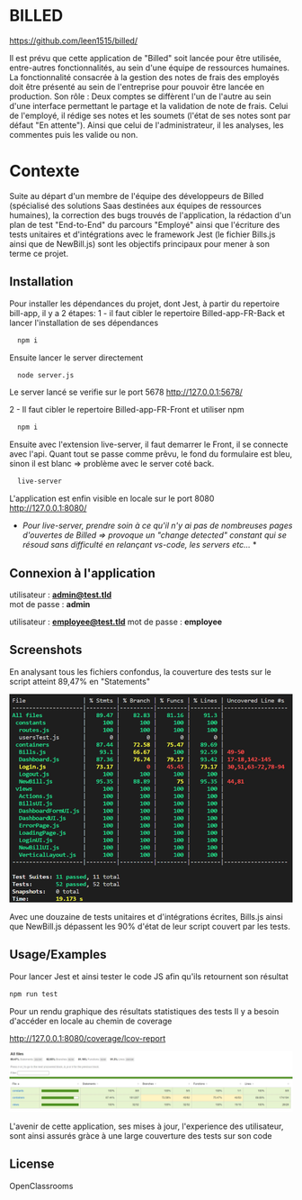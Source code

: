 
# BILLED
https://github.com/leen1515/billed/

Il est prévu que cette application de "Billed" soit lancée pour être utilisée, entre-autres fonctionnalités, au sein d'une équipe de ressources humaines.
La fonctionnalité consacrée à la gestion des notes de frais des employés doit être présenté au sein de l'entreprise pour pouvoir être lancée en production.
Son rôle : Deux comptes se diffèrent l'un de l'autre au sein d'une interface permettant le partage et la validation de note de frais. 
Celui de l'employé, il rédige ses notes et les soumets (l'état de ses notes sont par défaut "En attente"). 
Ainsi que celui de l'administrateur, il les analyses, les commentes puis les valide ou non.

# Contexte
Suite au départ d'un membre de l'équipe des développeurs de Billed (spécialisé des solutions Saas destinées aux équipes de ressources humaines),
la correction des bugs trouvés de l'application, la rédaction d'un plan de test "End-to-End" du parcours "Employé" ainsi que l'écriture des tests unitaires et d'intégrations avec le framework Jest (le fichier Bills.js ainsi que de NewBill.js) sont les objectifs principaux pour mener à son terme ce projet.

## Installation

Pour installer les dépendances du projet, dont Jest, à partir du repertoire bill-app, il y a 2 étapes: 
1 - il faut cibler le repertoire Billed-app-FR-Back et lancer l'installation de ses dépendances

```bash
  npm i
```

Ensuite lancer le server directement

```bash
  node server.js
```
Le server lancé se verifie sur le port 5678
http://127.0.0.1:5678/


2 - Il faut cibler le repertoire Billed-app-FR-Front et utiliser npm

```bash
  npm i
```

Ensuite avec l'extension live-server, il faut demarrer le Front,
il se connecte avec l'api. Quant tout se passe comme prêvu, le fond du formulaire est bleu, sinon il est blanc => problème avec le server coté back.

```bash
  live-server
```

L'application est enfin visible en locale sur le port 8080
http://127.0.0.1:8080/

* *Pour live-server, prendre soin à ce qu'il n'y ai pas de nombreuses pages d'ouvertes de Billed => provoque un "change detected" constant qui se résoud sans difficulté en relançant vs-code, les servers etc...* *

## Connexion à l'application
utilisateur : **admin@test.tld**  
mot de passe : **admin** 

utilisateur : **employee@test.tld**
mot de passe : **employee** 

## Screenshots

En analysant tous les fichiers confondus, la couverture des tests sur le script atteint 89,47% en "Statements"

![App Screenshot](https://raw.githubusercontent.com/leen1515/billed/main/bill-app/annexes/resultat-test.PNG)


Avec une douzaine de tests unitaires et d'intégrations écrites, Bills.js ainsi que NewBill.js dépassent les 90% d'état de leur script couvert par les tests.

## Usage/Examples
Pour lancer Jest et ainsi tester le code JS afin qu'ils retournent son résultat

```bash
npm run test
```

Pour un rendu graphique des résultats statistiques des tests
Il y a besoin d'accéder en locale au chemin de coverage

http://127.0.0.1:8080/coverage/lcov-report


![App Screenshot](https://raw.githubusercontent.com/leen1515/billed/main/bill-app/annexes/2-after-test-coverage.jpg)



L'avenir de cette application, ses mises à jour, l'experience des utilisateur, sont ainsi assurés gràce à une large couverture des tests sur son code

## License

OpenClassrooms

